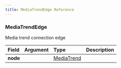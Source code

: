 ```yaml
---
title: MediaTrendEdge Reference
---
```


### MediaTrendEdge
Media trend connection edge
<table>
<thead>
<tr>
<th align="left">Field</th>
<th align="right">Argument</th>
<th align="left">Type</th>
<th align="left">Description</th>
</tr>
</thead>
<tbody>
<tr>
<td colspan="2" valign="top"><strong>node</strong></td>
<td valign="top"><a href="/reference/object/mediatrend">MediaTrend</a></td>
<td></td>
</tr>
</tbody>
</table>